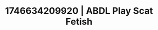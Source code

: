 ---
categories:
- Spiritual kink
- Sensual selfie
- AI-generated
- Sensual slow talk
- Softcore vibes
- Erotic escapism
- ASMR
- Cosplay
image: /assets/images/1746634209920.jpg
layout: post
seo:
  description: Featured content with high-quality ABDL Play, Scat Fetish. HD images
    available.
  keywords: ABDL Play, Scat Fetish
  og_image: /assets/images/1746634209920.jpg
  schema_type: VisualArtwork
tags:
- ABDL Play
- '#1746634209920'
- Scat Fetish
title: 1746634209920 | ABDL Play Scat Fetish
---
